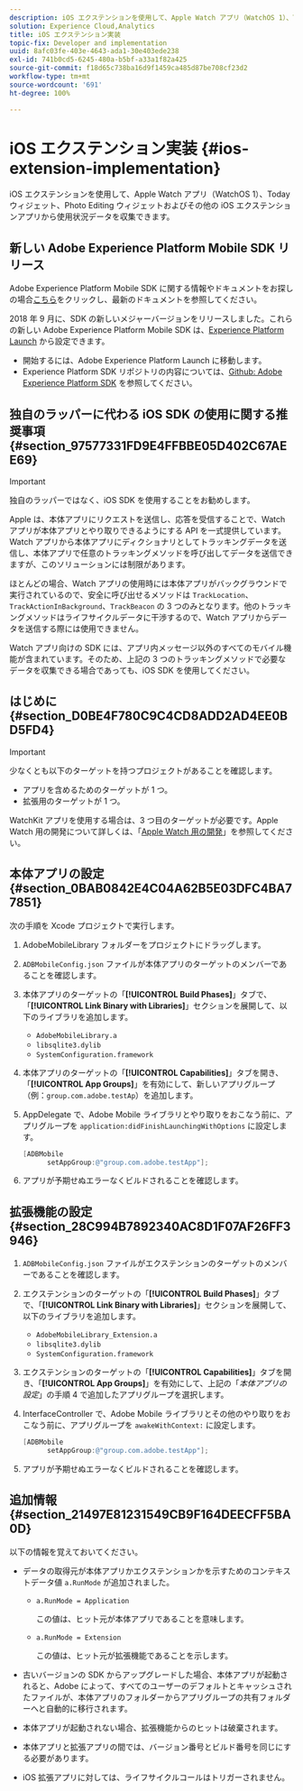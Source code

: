 ```yaml
---
description: iOS エクステンションを使用して、Apple Watch アプリ（WatchOS 1）、Today ウィジェット、Photo Editing ウィジェットおよびその他の iOS エクステンションアプリから使用状況データを収集できます。
solution: Experience Cloud,Analytics
title: iOS エクステンション実装
topic-fix: Developer and implementation
uuid: 8afc03fe-403e-4643-ada1-30e403ede238
exl-id: 741b0cd5-6245-480a-b5bf-a33a1f82a425
source-git-commit: f18d65c738ba16d9f1459ca485d87be708cf23d2
workflow-type: tm+mt
source-wordcount: '691'
ht-degree: 100%

---
```


# iOS エクステンション実装 {#ios-extension-implementation}

iOS エクステンションを使用して、Apple Watch アプリ（WatchOS 1）、Today ウィジェット、Photo Editing ウィジェットおよびその他の iOS エクステンションアプリから使用状況データを収集できます。

## 新しい Adobe Experience Platform Mobile SDK リリース

Adobe Experience Platform Mobile SDK に関する情報やドキュメントをお探しの場合[こちら](https://aep-sdks.gitbook.io/docs/)をクリックし、最新のドキュメントを参照してください。

2018 年 9 月に、SDK の新しいメジャーバージョンをリリースしました。これらの新しい Adobe Experience Platform Mobile SDK は、[Experience Platform Launch](https://www.adobe.com/jp/experience-platform/launch.html) から設定できます。

* 開始するには、Adobe Experience Platform Launch に移動します。
* Experience Platform SDK リポジトリの内容については、[Github: Adobe Experience Platform SDK](https://github.com/Adobe-Marketing-Cloud/acp-sdks) を参照してください。

## 独自のラッパーに代わる iOS SDK の使用に関する推奨事項 {#section_97577331FD9E4FFBBE05D402C67AEE69}

>[!IMPORTANT]
>
>独自のラッパーではなく、iOS SDK を使用することをお勧めします。

Apple は、本体アプリにリクエストを送信し、応答を受信することで、Watch アプリが本体アプリとやり取りできるようにする API を一式提供しています。Watch アプリから本体アプリにディクショナリとしてトラッキングデータを送信し、本体アプリで任意のトラッキングメソッドを呼び出してデータを送信できますが、このソリューションには制限があります。

ほとんどの場合、Watch アプリの使用時には本体アプリがバックグラウンドで実行されているので、安全に呼び出せるメソッドは `TrackLocation`、`TrackActionInBackground`、`TrackBeacon` の 3 つのみとなります。他のトラッキングメソッドはライフサイクルデータに干渉するので、Watch アプリからデータを送信する際には使用できません。

Watch アプリ向けの SDK には、アプリ内メッセージ以外のすべてのモバイル機能が含まれています。そのため、上記の 3 つのトラッキングメソッドで必要なデータを収集できる場合であっても、iOS SDK を使用してください。

## はじめに {#section_D0BE4F780C9C4CD8ADD2AD4EE0BD5FD4}

>[!IMPORTANT]
>
>少なくとも以下のターゲットを持つプロジェクトがあることを確認します。
>
>* アプリを含めるためのターゲットが 1 つ。
>* 拡張用のターゲットが 1 つ。

>


WatchKit アプリを使用する場合は、3 つ目のターゲットが必要です。Apple Watch 用の開発について詳しくは、「[Apple Watch 用の開発](https://developer.apple.com/library/ios/documentation/General/Conceptual/WatchKitProgrammingGuide/index.html#//apple_ref/doc/uid/TP40014969-CH8-SW1)」を参照してください。

## 本体アプリの設定 {#section_0BAB0842E4C04A62B5E03DFC4BA77851}

次の手順を Xcode プロジェクトで実行します。

1. AdobeMobileLibrary フォルダーをプロジェクトにドラッグします。
1. `ADBMobileConfig.json` ファイルが本体アプリのターゲットのメンバーであることを確認します。
1. 本体アプリのターゲットの「**[!UICONTROL Build Phases]**」タブで、「**[!UICONTROL Link Binary with Libraries]**」セクションを展開して、以下のライブラリを追加します。

   * `AdobeMobileLibrary.a`
   * `libsqlite3.dylib`
   * `SystemConfiguration.framework`

1. 本体アプリのターゲットの「**[!UICONTROL Capabilities]**」タブを開き、「**[!UICONTROL App Groups]**」を有効にして、新しいアプリグループ（例：`group.com.adobe.testAp`）を追加します。

1. AppDelegate で、Adobe Mobile ライブラリとやり取りをおこなう前に、アプリグループを `application:didFinishLaunchingWithOptions` に設定します。

   ```objective-c
   [ADBMobile 
         setAppGroup:@"group.com.adobe.testApp"];
   ```

1. アプリが予期せぬエラーなくビルドされることを確認します。

## 拡張機能の設定 {#section_28C994B7892340AC8D1F07AF26FF3946}

1. `ADBMobileConfig.json` ファイルがエクステンションのターゲットのメンバーであることを確認します。
1. エクステンションのターゲットの「**[!UICONTROL Build Phases]**」タブで、「**[!UICONTROL Link Binary with Libraries]**」セクションを展開して、以下のライブラリを追加します。

   * `AdobeMobileLibrary_Extension.a`
   * `libsqlite3.dylib`
   * `SystemConfiguration.framework`

1. エクステンションのターゲットの「**[!UICONTROL Capabilities]**」タブを開き、「**[!UICONTROL App Groups]**」を有効にして、上記の「*本体アプリの設定*」の手順 4 で追加したアプリグループを選択します。

1. InterfaceController で、Adobe Mobile ライブラリとその他のやり取りをおこなう前に、アプリグループを `awakeWithContext:` に設定します。

   ```objective-c
   [ADBMobile 
         setAppGroup:@"group.com.adobe.testApp"];
   ```

1. アプリが予期せぬエラーなくビルドされることを確認します。

## 追加情報 {#section_21497E81231549CB9F164DEECFF5BA0D}

以下の情報を覚えておいてください。

* データの取得元が本体アプリかエクステンションかを示すためのコンテキストデータ値 `a.RunMode` が追加されました。

   * `a.RunMode = Application`

      この値は、ヒット元が本体アプリであることを意味します。
   * `a.RunMode = Extension`

      この値は、ヒット元が拡張機能であることを示します。

* 古いバージョンの SDK からアップグレードした場合、本体アプリが起動されると、Adobe によって、すべてのユーザーのデフォルトとキャッシュされたファイルが、本体アプリのフォルダーからアプリグループの共有フォルダーへと自動的に移行されます。
* 本体アプリが起動されない場合、拡張機能からのヒットは破棄されます。
* 本体アプリと拡張アプリの間では、バージョン番号とビルド番号を同じにする必要があります。
* iOS 拡張アプリに対しては、ライフサイクルコールはトリガーされません。
